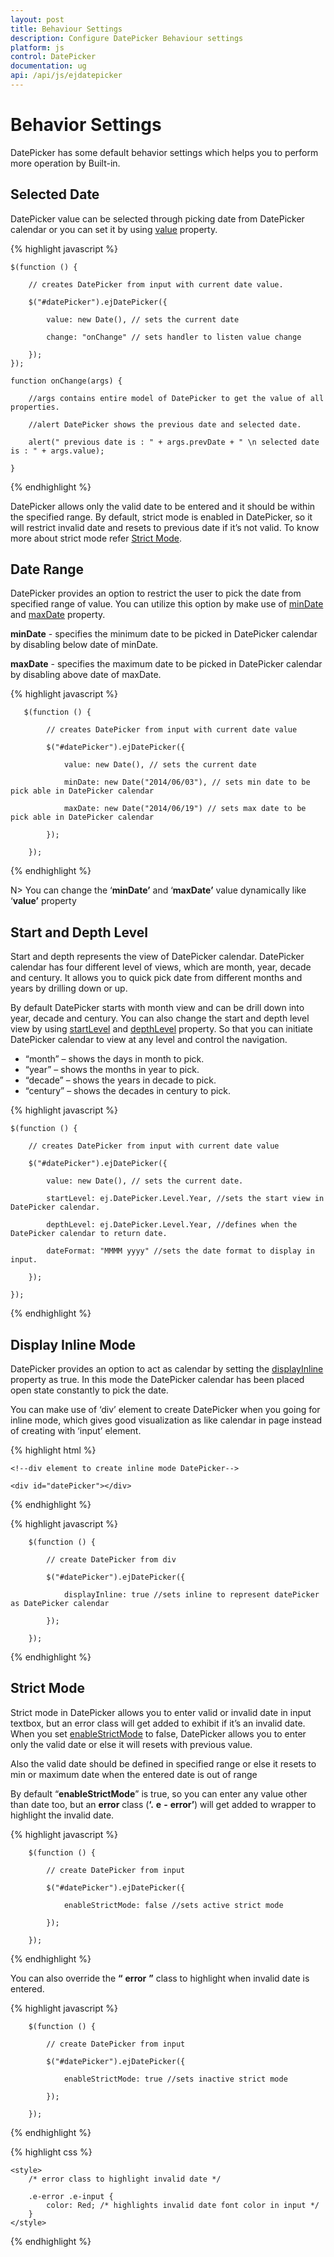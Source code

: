 ```yaml
---
layout: post
title: Behaviour Settings
description: Configure DatePicker Behaviour settings
platform: js
control: DatePicker
documentation: ug
api: /api/js/ejdatepicker
---
```

# Behavior Settings

DatePicker has some default behavior settings which helps you to perform more operation by Built-in.

## Selected Date

DatePicker value can be selected through picking date from DatePicker calendar or you can set it by using [value](https://help.syncfusion.com/api/js/ejdatepicker#members:value) property.

{% highlight javascript %}
  
    $(function () {

        // creates DatePicker from input with current date value.

        $("#datePicker").ejDatePicker({

            value: new Date(), // sets the current date

            change: "onChange" // sets handler to listen value change

        });
    });

    function onChange(args) {

        //args contains entire model of DatePicker to get the value of all properties.

        //alert DatePicker shows the previous date and selected date.

        alert(" previous date is : " + args.prevDate + " \n selected date is : " + args.value);

    }    

{% endhighlight %}

DatePicker allows only the valid date to be entered and it should be within the specified range. By default, strict mode is enabled in DatePicker, so it will restrict invalid date and resets to previous date if it’s not valid. To know more about strict mode refer [Strict Mode](#strict-mode).

## Date Range

DatePicker provides an option to restrict the user to pick the date from specified range of value. You can utilize this option by make use of [minDate](https://help.syncfusion.com/api/js/ejdatepicker#members:mindate) and [maxDate](https://help.syncfusion.com/api/js/ejdatepicker#members:maxdate) property.

**minDate** - specifies the minimum date to be picked in DatePicker calendar by disabling below date of minDate.

**maxDate** -  specifies the maximum date to be picked in DatePicker calendar by disabling above date of maxDate. 

{% highlight javascript %}
     
	   $(function () {

            // creates DatePicker from input with current date value
 
            $("#datePicker").ejDatePicker({

                value: new Date(), // sets the current date

                minDate: new Date("2014/06/03"), // sets min date to be pick able in DatePicker calendar

                maxDate: new Date("2014/06/19") // sets max date to be pick able in DatePicker calendar

            });

        });      

{% endhighlight %}

N> You can change the ‘**minDate’** and ‘**maxDate’** value dynamically like ‘**value’** property

## Start and Depth Level

Start and depth represents the view of DatePicker calendar. DatePicker calendar has four different level of views, which are month, year, decade and century. It allows you to quick pick date from different months and years by drilling down or up. 

By default DatePicker starts with month view and can be drill down into year, decade and century. You can also change the start and depth level view by using [startLevel](https://help.syncfusion.com/api/js/ejdatepicker#members:startlevel) and [depthLevel](https://help.syncfusion.com/api/js/ejdatepicker#members:depthlevel) property. So that you can initiate DatePicker calendar to view at any level and control the navigation.

* “month”   – shows the days in month to pick.
* “year”    – shows the months in year to pick.
* “decade”  – shows the years in decade to pick.
* “century” – shows the decades in century to pick.

{% highlight javascript %}

    $(function () {

        // creates DatePicker from input with current date value

        $("#datePicker").ejDatePicker({

            value: new Date(), // sets the current date.

            startLevel: ej.DatePicker.Level.Year, //sets the start view in DatePicker calendar.

            depthLevel: ej.DatePicker.Level.Year, //defines when the DatePicker calendar to return date.

            dateFormat: "MMMM yyyy" //sets the date format to display in input.

        });

    });

{% endhighlight %}

## Display Inline Mode

DatePicker provides an option to act as calendar by setting the [displayInline](https://help.syncfusion.com/api/js/ejdatepicker#members:displayinline) property as true. In this mode the DatePicker calendar has been placed open state constantly to pick the date. 

You can make use of ‘div’ element to create DatePicker when you going for inline mode, which gives good visualization as like calendar in page instead of creating with ‘input’ element. 

{% highlight html %}

    <!--div element to create inline mode DatePicker-->

    <div id="datePicker"></div>

{% endhighlight %}

{% highlight javascript %}

        $(function () {

            // create DatePicker from div

            $("#datePicker").ejDatePicker({

                displayInline: true //sets inline to represent datePicker as DatePicker calendar

            });

        });

{% endhighlight %}

## Strict Mode

Strict mode in DatePicker allows you to enter valid or invalid date in input textbox, but an error class will get added to exhibit if it’s an invalid date. When you set [enableStrictMode](https://help.syncfusion.com/api/js/ejdatepicker#members:enablestrictmode) to false, DatePicker allows you to enter only the valid date or else it will resets with previous value. 

Also the valid date should be defined in specified range or else it resets to min or maximum date when the entered date is out of range

By default “**enableStrictMode**” is true, so you can enter any value other than date too, but an **error** class (**‘.** **e** **-** **error’**) will get added to wrapper to highlight the invalid date.

{% highlight javascript %}

        $(function () {

            // create DatePicker from input

            $("#datePicker").ejDatePicker({

                enableStrictMode: false //sets active strict mode

            });

        });

{% endhighlight %}

You can also override the **“** **error** **”** class to highlight when invalid date is entered.

{% highlight javascript %}

        $(function () {

            // create DatePicker from input

            $("#datePicker").ejDatePicker({

                enableStrictMode: true //sets inactive strict mode

            });

        });
		
{% endhighlight %}

{% highlight css %}

    <style>
        /* error class to highlight invalid date */

        .e-error .e-input {
            color: Red; /* highlights invalid date font color in input */
        }
    </style>

{% endhighlight %}

